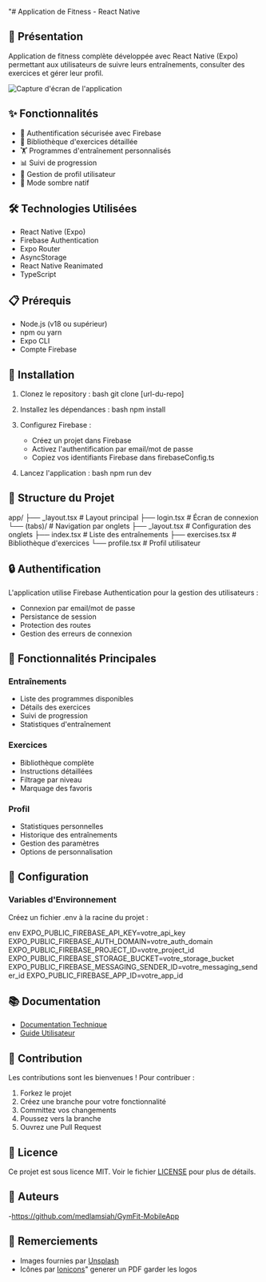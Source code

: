 "# Application de Fitness - React Native

## 📱 Présentation

Application de fitness complète développée avec React Native (Expo) permettant aux utilisateurs de suivre leurs entraînements, consulter des exercices et gérer leur profil.

![Capture d'écran de l'application](https://images.unsplash.com/photo-1571019614242-c5c5dee9f50b?w=800)

## ✨ Fonctionnalités

- 🔐 Authentification sécurisée avec Firebase
- 💪 Bibliothèque d'exercices détaillée
- 🏋️ Programmes d'entraînement personnalisés
- 📊 Suivi de progression
- 👤 Gestion de profil utilisateur
- 🌙 Mode sombre natif

## 🛠 Technologies Utilisées

- React Native (Expo)
- Firebase Authentication
- Expo Router
- AsyncStorage
- React Native Reanimated
- TypeScript

## 📋 Prérequis

- Node.js (v18 ou supérieur)
- npm ou yarn
- Expo CLI
- Compte Firebase

## 🚀 Installation

1. Clonez le repository :
bash
git clone [url-du-repo]


2. Installez les dépendances :
bash
npm install


3. Configurez Firebase :
   - Créez un projet dans Firebase
   - Activez l'authentification par email/mot de passe
   - Copiez vos identifiants Firebase dans firebaseConfig.ts

4. Lancez l'application :
bash
npm run dev


## 📱 Structure du Projet

app/
├── _layout.tsx              # Layout principal
├── login.tsx               # Écran de connexion
└── (tabs)/                 # Navigation par onglets
    ├── _layout.tsx         # Configuration des onglets
    ├── index.tsx           # Liste des entraînements
    ├── exercises.tsx       # Bibliothèque d'exercices
    └── profile.tsx         # Profil utilisateur


## 🔒 Authentification

L'application utilise Firebase Authentication pour la gestion des utilisateurs :
- Connexion par email/mot de passe
- Persistance de session
- Protection des routes
- Gestion des erreurs de connexion

## 🎯 Fonctionnalités Principales

### Entraînements
- Liste des programmes disponibles
- Détails des exercices
- Suivi de progression
- Statistiques d'entraînement

### Exercices
- Bibliothèque complète
- Instructions détaillées
- Filtrage par niveau
- Marquage des favoris

### Profil
- Statistiques personnelles
- Historique des entraînements
- Gestion des paramètres
- Options de personnalisation

## 🔧 Configuration

### Variables d'Environnement

Créez un fichier .env à la racine du projet :

env
EXPO_PUBLIC_FIREBASE_API_KEY=votre_api_key
EXPO_PUBLIC_FIREBASE_AUTH_DOMAIN=votre_auth_domain
EXPO_PUBLIC_FIREBASE_PROJECT_ID=votre_project_id
EXPO_PUBLIC_FIREBASE_STORAGE_BUCKET=votre_storage_bucket
EXPO_PUBLIC_FIREBASE_MESSAGING_SENDER_ID=votre_messaging_sender_id
EXPO_PUBLIC_FIREBASE_APP_ID=votre_app_id


## 📚 Documentation

- [Documentation Technique](docs/technical.md)
- [Guide Utilisateur](docs/user-guide.md)

## 🤝 Contribution

Les contributions sont les bienvenues ! Pour contribuer :

1. Forkez le projet
2. Créez une branche pour votre fonctionnalité
3. Committez vos changements
4. Poussez vers la branche
5. Ouvrez une Pull Request

## 📝 Licence

Ce projet est sous licence MIT. Voir le fichier [LICENSE](LICENSE) pour plus de détails.

## 👥 Auteurs

-https://github.com/medlamsiah/GymFit-MobileApp

## 🙏 Remerciements

- Images fournies par [Unsplash](https://unsplash.com)
- Icônes par [Ionicons](https://ionicons.com)" generer un PDF garder les logos 
